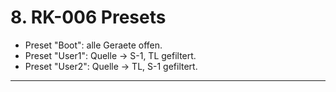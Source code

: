 # 8. RK-006 Presets
- Preset "Boot": alle Geraete offen.
- Preset "User1": Quelle -> S-1, TL gefiltert.
- Preset "User2": Quelle -> TL, S-1 gefiltert.

---
